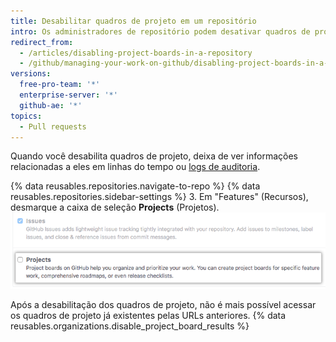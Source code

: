 ```yaml
---
title: Desabilitar quadros de projeto em um repositório
intro: Os administradores de repositório podem desativar quadros de projeto de um repositório se você ou sua equipe gerenciam o trabalho de forma diferente.
redirect_from:
  - /articles/disabling-project-boards-in-a-repository
  - /github/managing-your-work-on-github/disabling-project-boards-in-a-repository
versions:
  free-pro-team: '*'
  enterprise-server: '*'
  github-ae: '*'
topics:
  - Pull requests
---
```

Quando você desabilita quadros de projeto, deixa de ver informações relacionadas a eles em linhas do tempo ou [logs de auditoria](/articles/reviewing-your-security-log/).

{% data reusables.repositories.navigate-to-repo %}
{% data reusables.repositories.sidebar-settings %}
3. Em "Features" (Recursos), desmarque a caixa de seleção **Projects** (Projetos). ![Caixa de seleção Remove Projects (Remover projetos)](/assets/images/help/projects/disable-projects-checkbox.png)

Após a desabilitação dos quadros de projeto, não é mais possível acessar os quadros de projeto já existentes pelas URLs anteriores. {% data reusables.organizations.disable_project_board_results %}
